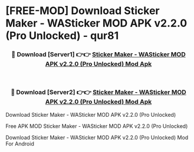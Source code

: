 # [FREE-MOD] Download Sticker Maker - WASticker MOD APK v2.2.0 (Pro Unlocked) - qur81


<div align="center">
<h3>🔴 Download [Server1] 👉👉 <a href="https://apk-comot.site?title=Sticker_Maker_-_WASticker_MOD_APK_v2.2.0_(Pro_Unlocked)">Sticker Maker - WASticker MOD APK v2.2.0 (Pro Unlocked) Mod Apk</a></h3><br>

<h3>🔴 Download [Server2] 👉👉 <a href="https://apk-comot.site?title=Sticker_Maker_-_WASticker_MOD_APK_v2.2.0_(Pro_Unlocked)">Sticker Maker - WASticker MOD APK v2.2.0 (Pro Unlocked) Mod Apk</a></h3>
</div>



Download Sticker Maker - WASticker MOD APK v2.2.0 (Pro Unlocked) 

Free APK MOD Sticker Maker - WASticker MOD APK v2.2.0 (Pro Unlocked) 

Download Sticker Maker - WASticker MOD APK v2.2.0 (Pro Unlocked) Mod For Android
